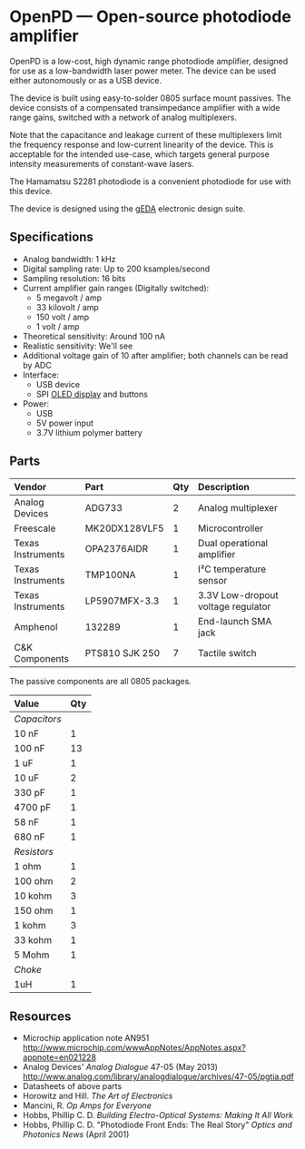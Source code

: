 OpenPD — Open-source photodiode amplifier
=========================================

OpenPD is a low-cost, high dynamic range photodiode amplifier,
designed for use as a low-bandwidth laser power meter. The device can
be used either autonomously or as a USB device.

The device is built using easy-to-solder 0805 surface mount
passives. The device consists of a compensated transimpedance
amplifier with a wide range gains, switched with a network of analog
multiplexers.

Note that the capacitance and leakage current of these multiplexers
limit the frequency response and low-current linearity of the
device. This is acceptable for the intended use-case, which targets
general purpose intensity measurements of constant-wave lasers.

The Hamamatsu S2281 photodiode is a convenient photodiode for use with
this device.

The device is designed using the [gEDA][] electronic design suite.

[gEDA]: http://geda-project.org/

Specifications
--------------

 * Analog bandwidth: 1 kHz
 * Digital sampling rate: Up to 200 ksamples/second
 * Sampling resolution: 16 bits
 * Current amplifier gain ranges (Digitally switched):
     * 5 megavolt / amp
     * 33 kilovolt / amp
     * 150 volt / amp
     * 1 volt / amp
 * Theoretical sensitivity: Around 100 nA
 * Realistic sensitivity: We'll see
 * Additional voltage gain of 10 after amplifier; both channels can be read by ADC
 * Interface:
     * USB device
     * SPI [OLED display](http://www.ebay.com/itm/131305379698) and buttons
 * Power:
     * USB
	 * 5V power input
	 * 3.7V lithium polymer battery

Parts
-----

| Vendor            | Part           | Qty | Description                        |
|:------------------|:---------------|:----|:-----------------------------------|
| Analog Devices    | ADG733         | 2   | Analog multiplexer                 |
| Freescale         | MK20DX128VLF5  | 1   | Microcontroller                    |
| Texas Instruments | OPA2376AIDR    | 1   | Dual operational amplifier         |
| Texas Instruments | TMP100NA       | 1   | I²C temperature sensor             |
| Texas Instruments | LP5907MFX-3.3  | 1   | 3.3V Low-dropout voltage regulator |
| Amphenol          | 132289         | 1   | End-launch SMA jack                |
| C&K Components    | PTS810 SJK 250 | 7   | Tactile switch                     |

The passive components are all 0805 packages.

| Value        | Qty |
|:-------------|:----|
| *Capacitors* |     |
| 10 nF        | 1   |
| 100 nF       | 13  |
| 1 uF         | 1   |
| 10 uF        | 2   |
| 330 pF       | 1   |
| 4700 pF      | 1   |
| 58 nF        | 1   |
| 680 nF       | 1   |
| *Resistors*  |     |
| 1 ohm        | 1   |
| 100 ohm      | 2   |
| 10 kohm      | 3   |
| 150 ohm      | 1   |
| 1 kohm       | 3   |
| 33 kohm      | 1   |
| 5 Mohm       | 1   |
| *Choke*      |     |
| 1uH          | 1   |

Resources
---------

 * Microchip application note AN951 <http://www.microchip.com/wwwAppNotes/AppNotes.aspx?appnote=en021228>
 * Analog Devices' *Analog Dialogue* 47-05 (May 2013) <http://www.analog.com/library/analogdialogue/archives/47-05/pgtia.pdf>
 * Datasheets of above parts
 * Horowitz and Hill. *The Art of Electronics*
 * Mancini, R. *Op Amps for Everyone*
 * Hobbs, Phillip C. D. *Building Electro-Optical Systems: Making It All Work*
 * Hobbs, Phillip C. D. "Photodiode Front Ends: The Real Story" *Optics and Photonics News* (April 2001)
